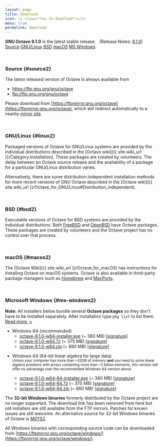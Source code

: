 ```yaml
---
layout: page
title: Download
icon: <i class="fas fa-download"></i>
menu: true
permalink: download
---
```


<div class="primary callout">
  <i class="fas fa-info-circle" style="color:#1779ba;"></i>
  <strong>GNU Octave 9.1.0</strong> is the latest stable release.
  &nbsp;
  (Release Notes:
  <a href="{{ "/NEWS-9.html" | relative_url }}">9.1.0</a>)
</div>

<div class="button-group large expanded stacked-for-small">
  <a class="button" href="#source"><i class="fas fa-code"></i> Source</a>
  <a class="button" href="#linux"><i class="fab fa-linux"></i> GNU/Linux</a>
  <a class="button" href="#bsd"><i class="fab fa-freebsd"></i> BSD</a>
  <a class="button" href="#macos"><i class="fab fa-apple"></i> macOS</a>
  <a class="button" href="#ms-windows"><i class="fab fa-windows"></i> MS Windows</a>
</div>


<p id="source">&nbsp;</p>

### <i class="fas fa-code"></i> Source {#source2}

The latest released version of Octave is always available from

- https://ftp.gnu.org/gnu/octave
- ftp://ftp.gnu.org/gnu/octave

Please download from
[https://ftpmirror.gnu.org/octave](https://ftpmirror.gnu.org/octave),
which will redirect automatically to a nearby
[mirror site](https://www.gnu.org/order/ftp.html).


<p id="linux">&nbsp;</p>

### <i class="fab fa-linux"></i> GNU/Linux {#linux2}

Packaged versions of Octave for GNU/Linux systems are provided by the
individual distributions described in the
[Octave wiki]({{ site.wiki_url }}/Category:Installation).
These packages are created by volunteers.
The delay between an Octave source release and the availability of a package
for a particular GNU/Linux distribution varies.

Alternatively,
there are some distribution independent installation methods for more recent
versions of GNU Octave described in the
[Octave wiki]({{ site.wiki_url }}/Octave_for_GNU/Linux#Distribution_independent).


<p id="bsd">&nbsp;</p>

### <i class="fab fa-freebsd"></i> BSD {#bsd2}

Executable versions of Octave for BSD systems are provided by the individual
distributions.
Both [FreeBSD](https://www.freebsd.org/) and [OpenBSD](https://www.openbsd.org/)
have Octave packages.
These packages are created by volunteers and the Octave project has no control
over that process.


<p id="macos">&nbsp;</p>

### <i class="fab fa-apple"></i> macOS {#macos2}

The [Octave Wiki]({{ site.wiki_url }}/Octave_for_macOS) has instructions for
installing Octave on macOS systems.
Octave is also available in third-party package managers such as
[Homebrew](https://brew.sh/) and [MacPorts](https://www.macports.org).


<p id="ms-windows">&nbsp;</p>

### <i class="fab fa-windows"></i> Microsoft Windows {#ms-windows2}

<div class="primary callout small" data-closable>
<b>Note:</b> All installers below bundle several <b>Octave packages</b>
so they don't have to be installed separately.
After installation type <code>pkg list</code> to list them.<br>
<a href="{{ site.wiki_url }}/Octave_for_Microsoft_Windows">Read more.</a>
<a href="#ms-windows" class="close-button" aria-label="Dismiss alert" type="button" data-close>
  <span aria-hidden="true">&times;</span>
</a>
</div>

- Windows-64 (recommended)
  - [octave-9.1.0-w64-installer.exe](https://ftpmirror.gnu.org/octave/windows/octave-9.1.0-w64-installer.exe)
    (~ 380 MB)
    [[signature]](https://ftpmirror.gnu.org/octave/windows/octave-9.1.0-w64-installer.exe.sig)
  - [octave-9.1.0-w64.7z](https://ftpmirror.gnu.org/octave/windows/octave-9.1.0-w64.7z)
    (~ 375 MB)
    [[signature]](https://ftpmirror.gnu.org/octave/windows/octave-9.1.0-w64.7z.sig)
  - [octave-9.1.0-w64.zip](https://ftpmirror.gnu.org/octave/windows/octave-9.1.0-w64.zip)
    (~ 660 MB)
    [[signature]](https://ftpmirror.gnu.org/octave/windows/octave-9.1.0-w64.zip.sig)

<p></p>

- Windows-64 (64-bit linear algebra for large data)
  <br><small>
  Unless your computer has more than ~32GB of memory
  <strong>and</strong> you need to solve linear algebra problems
  with arrays containing more than ~2 billion elements, this
  version will offer no advantage over the recommended Windows-64
  version above.
  </small>

  - [octave-9.1.0-w64-64-installer.exe](https://ftpmirror.gnu.org/octave/windows/octave-9.1.0-w64-64-installer.exe)
    (~ 380 MB)
    [[signature]](https://ftpmirror.gnu.org/octave/windows/octave-9.1.0-w64-64-installer.exe.sig)
  - [octave-9.1.0-w64-64.7z](https://ftpmirror.gnu.org/octave/windows/octave-9.1.0-w64-64.7z)
    (~ 375 MB)
    [[signature]](https://ftpmirror.gnu.org/octave/windows/octave-9.1.0-w64-64.7z.sig)
  - [octave-9.1.0-w64-64.zip](https://ftpmirror.gnu.org/octave/windows/octave-9.1.0-w64-64.zip)
    (~ 660 MB)
    [[signature]](https://ftpmirror.gnu.org/octave/windows/octave-9.1.0-w64-64.zip.sig)

<p></p>

The **32-bit Windows binaries** formerly distributed by the Octave project are no longer supported.
The download link has been removed from here but old installers are still available from the FTP mirrors.
Patches for known issues are still welcome.
An alternative source for 32-bit Windows binaries of Octave is
[MSYS2](https://wiki.octave.org/Octave_for_Microsoft_Windows#GNU_Octave_in_MSYS2).

All Windows binaries with corresponding source code can be downloaded from
[https://ftpmirror.gnu.org/octave/windows/](https://ftpmirror.gnu.org/octave/windows/).
